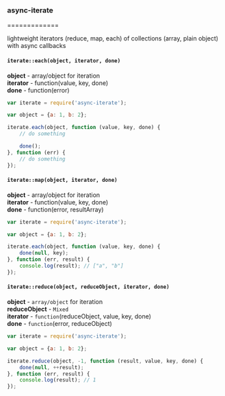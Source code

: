 ### async-iterate
=============

lightweight iterators (reduce, map, each) of collections (array, plain object) with async callbacks

#### `iterate::each(object, iterator, done)` 
**object** - array/object for iteration  
**iterator** - function(value, key, done)  
**done** - function(error)  

```js
var iterate = require('async-iterate');

var object = {a: 1, b: 2};

iterate.each(object, function (value, key, done) {
    // do something

    done();
}, function (err) {
    // do something
});
```

#### `iterate::map(object, iterator, done)`
**object** - array/object for iteration   
**iterator** - function(value, key, done)   
**done** - function(error, resultArray)   

```js
var iterate = require('async-iterate');

var object = {a: 1, b: 2};

iterate.each(object, function (value, key, done) {
    done(null, key);
}, function (err, result) {
    console.log(result); // ["a", "b"]
});
```

#### `iterate::reduce(object, reduceObject, iterator, done)`
**object** - `array/object` for iteration   
**reduceObject** - `Mixed`   
**iterator** - `function`(reduceObject, value, key, done)   
**done** - `function`(error, reduceObject)   

```js
var iterate = require('async-iterate');

var object = {a: 1, b: 2};

iterate.reduce(object, -1, function (result, value, key, done) {
    done(null, ++result);
}, function (err, result) {
    console.log(result); // 1
});
```
